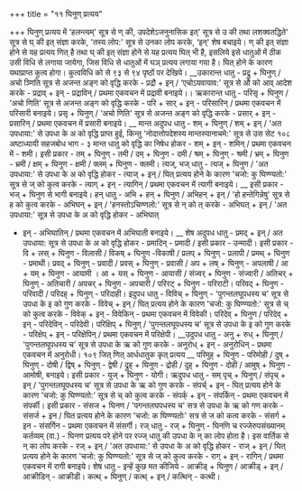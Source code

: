 +++
title = "११ घिनुण् प्रत्यय"

+++
घिनुण् प्रत्यय में 'हलन्त्यम्' सूत्र से ण् की, उपदेशेऽजनुनासिक इत्' सूत्र से उ की तथा लशक्वतद्धिते' सूत्र से घ् की इत् संज्ञा करके, 'तस्य लोप:' सूत्र से उनका लोप करके, ‘इन्' शेष बचाइये। ण् की इत् संज्ञा होने से यह प्रत्यय णित् है तथा घ् की इत् संज्ञा होने से यह प्रत्यय घित् भी है, इसलिये इसे धातुओं में ठीक उसी विधि से लगाया जायेगा, जिस विधि से धातुओं में घञ् प्रत्यय लगाया गया है। घित् होने के कारण यथाप्राप्त कुत्व होगा। कुत्वविधि को से ९३ से ९४ पृष्ठों पर देखिये।
__उकारान्त धातु - प्रद्रु + घिनुण् / अचो ञ्णिति सूत्र से अजन्त अङ्ग को वृद्धि करके - प्रद्रौ + इन् / ‘एचोऽयवायाव:' सूत्र से औ को आव् आदेश करके - प्रद्राव् + इन् - प्रद्राविन् / प्रथमा एकवचन में प्रद्रावी बनाइये।।
ऋकारान्त धातु - परिसृ + घिनुण / ‘अचो णिति' सूत्र से अजन्त अङ्ग को वृद्धि करके - परि + सार् + इन् - परिसारिन् / प्रथमा एकवचन में परिसारी बनाइये।
प्रसृ + घिनुण् / ‘अचो णिति' सूत्र से अजन्त अङ्ग को वृद्धि करके - प्रसार् + इन् - प्रसारिन् / प्रथमा एकवचन में प्रसारी बनाइये।
__ मान्त अदुपध धातु - शम् + घिनुण् / शम् + इन् / 'अत उपधाया:' से उपधा के अ को वृद्धि प्राप्त हुई, किन्तु 'नोदात्तोपदेशस्य मान्तस्यानाचमे:' सूत्र से उस सेट
१०८
अष्टाध्यायी सहजबोध भाग - ३
मान्त धातु को वृद्धि का निषेध होकर - शम् + इन् - शमिन् / प्रथमा एकवचन में - शमी। इसी प्रकार - तम् + घिनुण् - तमी / दम् + घिनुण - दमी / श्रम् + घिनुण् - श्रमी / भ्रम् + घिनुण - भ्रमी / क्षम् + घिनुण - क्षमी / क्लम् + घिनुण - क्लमी।
त्यज्, भज् धातु - त्यज् + घिनुण / 'अत उपधाया:' से उपधा के अ को वृद्धि होकर - त्याज् + इन् / घित् प्रत्यय होने के कारण 'चजो: कु घिण्ण्यतो:' सूत्र से ज् को कुत्व करके - त्याग् + इन् - त्यागिन् / प्रथमा एकवचन में त्यागी बनाइये।
__ इसी प्रकार - भज् + घिनुण से भागी बनाइये।
हन् धातु - अभि + हन् + घिनुण / अभिहन् + इन् / 'हो हन्तेगिन्नेषु' सूत्र से ह को कुत्व करके - अभिघन् + इन् / 'हनस्तोऽचिण्णलो:' सूत्र से न् को त् करके - अभिघत् + इन् / 'अत उपधाया:' सूत्र से उपधा के अ को वृद्धि होकर - अभिघात्
+ इन् - अभिघातिन् / प्रथमा एकवचन में अभिघाती बनाइये।
__ शेष अदुपध धातु - प्रमद् + इन् / अत उपधाया: सूत्र से उपधा के अ को वृद्धि होकर - प्रमादिन् - प्रमादी / इसी प्रकार - उन्मादी।
इसी प्रकार - वि + लस् + घिनुण - विलासी / विकष् + घिनुण -विकाषी / प्रलप् + घिनुण् - प्रलापी / प्रमथ् + घिनुण - प्रमाथी।
प्रवद् + घिनुण् - प्रवादी / प्रवस् + घिनुण् - प्रवासी / अप + लष् + घिनुण् - अपलाषी / आ + यम् + घिनुण - आयामी । आ + यस् + घिनुण - आयासी / संज्वर् + घिनुण - संज्वारी / अतिचर् + घिनुण् - अतिचारी / अपचर् + घिनुण - अपचारी / परिरट् + घिनुण - परिराटी। परिवद् + घिनुण - परिवादी / परिदह् + घिनुण् - परिदाही।
इदुपध धातु - विविच् + घिनुण् - 'पुगन्तलघूपधस्य च' सूत्र से उपधा के इ को गुण करके - विवेच् + इन् / घित् प्रत्यय होने के कारण 'चजो: कु घिण्ण्यतो:' सूत्र से च् को कुत्व करके - विवेक् + इन् - विवेकिन् - प्रथमा एकवचन में विवेकी।
परिदेव् + घिनुण / परिदेव् + इन् - परिदेविन् - परिदेवी। परिक्षिप् + घिनुण् / 'पुगन्तलघूपधस्य च' सूत्र से उपधा के इ को गुण करके - परिक्षेप् + इन् - परिक्षेपिन् / प्रथमा एकवचन में परिक्षेपी।
__उदुपध धातु - अनु + रुध् + घिनुण् / 'पुगन्तलघूपधस्य च' सूत्र से उपधा के ऋ को गुण करके - अनुरोध् + इन् - अनुरोधिन् - प्रथमा एकवचन में अनुरोधी।
१०९
जित् णित् आर्धधातुक कृत् प्रत्यय
__ परिमुह् + घिनुण - परिमोही / दुष् + घिनुण् - दोषी / द्विष् + घिनुण् - द्वेषी / द्रुह् + घिनुण - द्रोही / दुह् + घिनुण - दोही / आमुष् + घिनुण - आमोषी, बनाइये। इसी प्रकार - युज् + घिनुण - योगी।
ऋदुपध धातु - सम् पृच् + घिनुण् / संपृच् + इन् / 'पुगन्तलघूपधस्य च' सूत्र से उपधा के ऋ को गुण करके - संपर्च् + इन् - घित् प्रत्यय होने के कारण 'चजो: कु घिण्ण्यतो:' सूत्र से च् को कुत्व करके - संपर्क् + इन् - संपर्किन् - प्रथमा एकवचन में संपर्की। इसी प्रकार - संसज + घिनण / 'पगन्तलघपधस्य च' सत्र से उपधा के ऋ
को गण करके - संसर्ज + इन / घित प्रत्यय होने के कारण 'चजो: क घिण्ण्यतोः' सत्र से ज को कत्व करके - संसर्ग + इन - संसर्गिन - प्रथमा एकवचन में संसर्गी।
रज् धातु - रज् + घिनुण् -
घिनणि च रज्जेरुपसंख्यानम् कर्तव्यम् (वा.) - घिनण प्रत्यय परे होने पर रज्ज् धातु की उपधा के न् का लोप होता है।
इस वार्तिक से न् का लोप करके - रज् + इन् / 'अत उपधाया:' से उपधा के अ को वृद्धि होकर - राज् + इन् / घित् प्रत्यय होने के कारण 'चजो: कु घिण्ण्यतो:' सूत्र से ज् को कुत्व करके - राग् + इन् - रागिन् / प्रथमा एकवचन में रागी बनाइये।
शेष धातु - इन्हें कुछ मत कीजिये - आक्रीड् + घिनुण / आक्रीड् + इन् / आक्रीडिन् - आक्रीडी। कत्थ् + घिनुण् / कत्थ् + इन् / कत्थिन् - कत्थी।